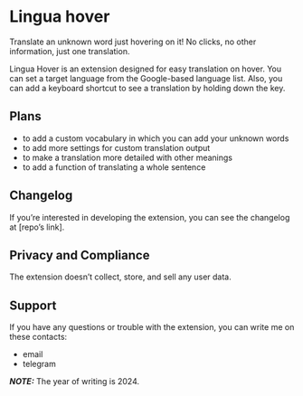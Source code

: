 # Lingua hover

Translate an unknown word just hovering on it! No clicks, no other information, just one translation.

Lingua Hover is an extension designed for easy translation on hover.
You can set a target language from the Google-based language list.
Also, you can add a keyboard shortcut to see a translation by holding down the key.

## Plans

- to add a custom vocabulary in which you can add your unknown words
- to add more settings for custom translation output
- to make a translation more detailed with other meanings
- to add a function of translating a whole sentence

## Changelog

If you’re interested in developing the extension, you can see the changelog at [repo’s link].

## Privacy and Compliance

The extension doesn’t collect, store, and sell any user data.

## Support

If you have any questions or trouble with the extension, you can write me on these contacts:

- email
- telegram

**_NOTE:_** The year of writing is 2024.
